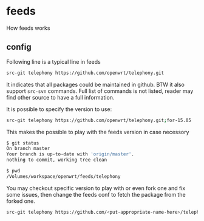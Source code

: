 # feeds

How feeds works

## config

Following line is a typical line in feeds

```bash
src-git telephony https://github.com/openwrt/telephony.git
```

It indicates that all packages could be maintained in github.
BTW it also support `src-svn` commands. Full list of commands is not listed,
reader may find other source to have a full information.

It is possible to specify the version to use:
```bash
src-git telephony https://github.com/openwrt/telephony.git;for-15.05
```

This makes the possible to play with the feeds version in case necessory

```bash
$ git status
On branch master
Your branch is up-to-date with 'origin/master'.
nothing to commit, working tree clean

$ pwd
/Volumes/workspace/openwrt/feeds/telephony
```
You may checkout specific version to play with or even fork one and fix some
issues, then change the feeds conf to fetch the package from the forked one.

```bash
src-git telephony https://github.com/<put-appropriate-name-here>/telephony.git
```


